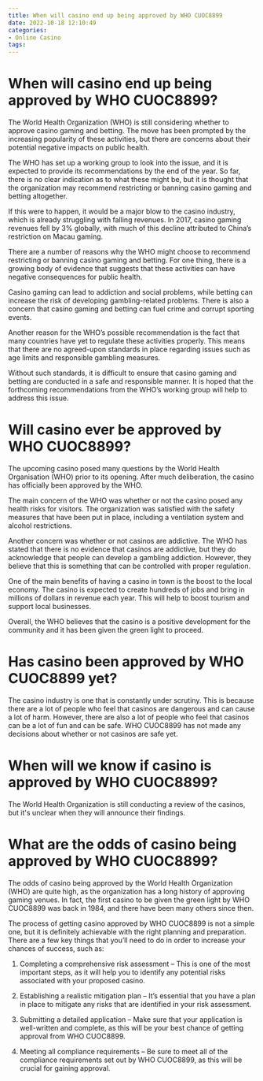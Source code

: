 ```yaml
---
title: When will casino end up being approved by WHO CUOC8899
date: 2022-10-18 12:10:49
categories:
- Online Casino
tags:
---
```



#  When will casino end up being approved by WHO CUOC8899?

The World Health Organization (WHO) is still considering whether to approve casino gaming and betting. The move has been prompted by the increasing popularity of these activities, but there are concerns about their potential negative impacts on public health.

The WHO has set up a working group to look into the issue, and it is expected to provide its recommendations by the end of the year. So far, there is no clear indication as to what these might be, but it is thought that the organization may recommend restricting or banning casino gaming and betting altogether.

If this were to happen, it would be a major blow to the casino industry, which is already struggling with falling revenues. In 2017, casino gaming revenues fell by 3% globally, with much of this decline attributed to China’s restriction on Macau gaming.

There are a number of reasons why the WHO might choose to recommend restricting or banning casino gaming and betting. For one thing, there is a growing body of evidence that suggests that these activities can have negative consequences for public health.

Casino gaming can lead to addiction and social problems, while betting can increase the risk of developing gambling-related problems. There is also a concern that casino gaming and betting can fuel crime and corrupt sporting events.

Another reason for the WHO’s possible recommendation is the fact that many countries have yet to regulate these activities properly. This means that there are no agreed-upon standards in place regarding issues such as age limits and responsible gambling measures.

Without such standards, it is difficult to ensure that casino gaming and betting are conducted in a safe and responsible manner. It is hoped that the forthcoming recommendations from the WHO’s working group will help to address this issue.

#  Will casino ever be approved by WHO CUOC8899?

The upcoming casino posed many questions by the World Health Organisation (WHO) prior to its opening. After much deliberation, the casino has officially been approved by the WHO.

The main concern of the WHO was whether or not the casino posed any health risks for visitors. The organization was satisfied with the safety measures that have been put in place, including a ventilation system and alcohol restrictions.

Another concern was whether or not casinos are addictive. The WHO has stated that there is no evidence that casinos are addictive, but they do acknowledge that people can develop a gambling addiction. However, they believe that this is something that can be controlled with proper regulation.

One of the main benefits of having a casino in town is the boost to the local economy. The casino is expected to create hundreds of jobs and bring in millions of dollars in revenue each year. This will help to boost tourism and support local businesses.

Overall, the WHO believes that the casino is a positive development for the community and it has been given the green light to proceed.

#  Has casino been approved by WHO CUOC8899 yet?

The casino industry is one that is constantly under scrutiny. This is because there are a lot of people who feel that casinos are dangerous and can cause a lot of harm. However, there are also a lot of people who feel that casinos can be a lot of fun and can be safe. WHO CUOC8899 has not made any decisions about whether or not casinos are safe yet.

#  When will we know if casino is approved by WHO CUOC8899?

The World Health Organization is still conducting a review of the casinos, but it's unclear when they will announce their findings.

#  What are the odds of casino being approved by WHO CUOC8899?

The odds of casino being approved by the World Health Organization (WHO) are quite high, as the organization has a long history of approving gaming venues. In fact, the first casino to be given the green light by WHO CUOC8899 was back in 1984, and there have been many others since then.

The process of getting casino approved by WHO CUOC8899 is not a simple one, but it is definitely achievable with the right planning and preparation. There are a few key things that you’ll need to do in order to increase your chances of success, such as:

1. Completing a comprehensive risk assessment – This is one of the most important steps, as it will help you to identify any potential risks associated with your proposed casino.

2. Establishing a realistic mitigation plan – It’s essential that you have a plan in place to mitigate any risks that are identified in your risk assessment.

3. Submitting a detailed application – Make sure that your application is well-written and complete, as this will be your best chance of getting approval from WHO CUOC8899.

4. Meeting all compliance requirements – Be sure to meet all of the compliance requirements set out by WHO CUOC8899, as this will be crucial for gaining approval.